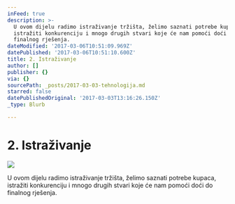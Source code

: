 ```yaml
---
inFeed: true
description: >-
  U ovom dijelu radimo istraživanje tržišta, želimo saznati potrebe kupaca,
  istražiti konkurenciju i mnogo drugih stvari koje će nam pomoći doći do
  finalnog rješenja.
dateModified: '2017-03-06T10:51:09.969Z'
datePublished: '2017-03-06T10:51:10.600Z'
title: 2. Istraživanje
author: []
publisher: {}
via: {}
sourcePath: _posts/2017-03-03-tehnologija.md
starred: false
datePublishedOriginal: '2017-03-03T13:16:26.150Z'
_type: Blurb

---
```

# 2\. Istraživanje
![](https://the-grid-user-content.s3-us-west-2.amazonaws.com/49b04e84-4b8c-4562-8202-9d4547d48f5e.jpg)

U ovom dijelu radimo istraživanje tržišta, želimo saznati potrebe kupaca, istražiti konkurenciju i mnogo drugih stvari koje će nam pomoći doći do finalnog rješenja.